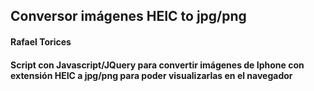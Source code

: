 <h2>Conversor imágenes HEIC to jpg/png</h2>
<h4>Rafael Torices</h4>
<h4>Script con Javascript/JQuery para convertir imágenes de Iphone con extensión HEIC a jpg/png para poder visualizarlas en el navegador</h4>
